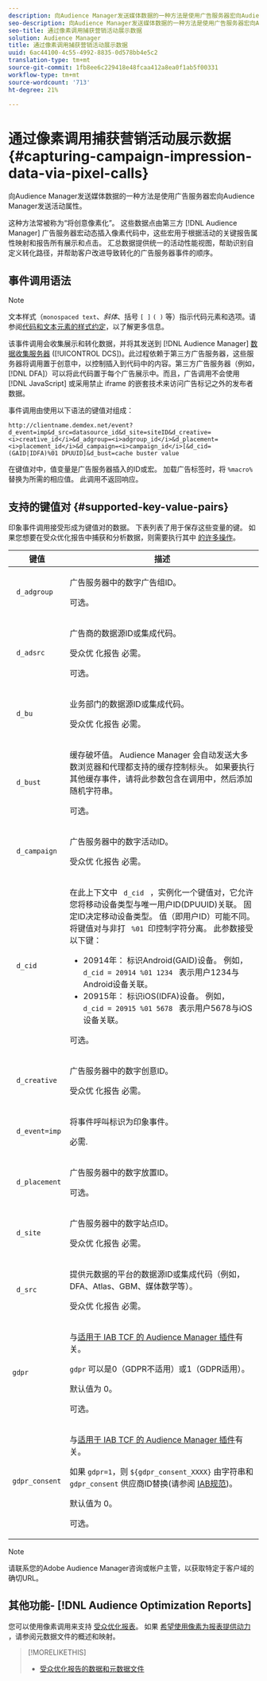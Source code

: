 ```yaml
---
description: 向Audience Manager发送媒体数据的一种方法是使用广告服务器宏向Audience Manager发送活动属性。
seo-description: 向Audience Manager发送媒体数据的一种方法是使用广告服务器宏向Audience Manager发送活动属性。
seo-title: 通过像素调用捕获营销活动展示数据
solution: Audience Manager
title: 通过像素调用捕获营销活动展示数据
uuid: 6ac44100-4c55-4992-8835-0d578bb4e5c2
translation-type: tm+mt
source-git-commit: 1fb8ee6c229418e48fcaa412a8ea0f1ab5f00331
workflow-type: tm+mt
source-wordcount: '713'
ht-degree: 21%

---
```



# 通过像素调用捕获营销活动展示数据{#capturing-campaign-impression-data-via-pixel-calls}

向Audience Manager发送媒体数据的一种方法是使用广告服务器宏向Audience Manager发送活动属性。

这种方法常被称为“将创意像素化”。 这些数据点由第三方 [!DNL Audience Manager] 广告服务器宏动态插入像素代码中，这些宏用于根据活动的关键报告属性映射和报告所有展示和点击。 汇总数据提供统一的活动性能视图，帮助识别自定义转化路径，并帮助客户改进导致转化的广告服务器事件的顺序。

## 事件调用语法

>[!NOTE]
>
>文本样式（`monospaced text`、*斜体*、括号 `[ ]` `( )` 等）指示代码元素和选项。请参阅[代码和文本元素的样式约定](../../reference/code-style-elements.md)，以了解更多信息。

该事件调用会收集展示和转化数据，并将其发送到 [!DNL Audience Manager] [数据收集服务器](/help/using/reference/system-components/components-data-collection.md) ([!UICONTROL DCS])。此过程依赖于第三方广告服务器，这些服务器将调用置于创意中，以控制插入到代码中的内容。第三方广告服务器（例如，[!DNL DFA]）可以将此代码置于每个广告展示中。而且，广告调用不会使用 [!DNL JavaScript] 或采用禁止 iframe 的嵌套技术来访问广告标记之外的发布者数据。

事件调用由使用以下语法的键值对组成：

```
http://clientname.demdex.net/event?d_event=imp&d_src=datasource_id&d_site=siteID&d_creative=<i>creative_id</i>&d_adgroup=<i>adgroup_id</i>&d_placement=<i>placement_id</i>&d_campaign=<i>campaign_id</i>[&d_cid=(GAID|IDFA)%01 DPUUID]&d_bust=cache buster value
```

在键值对中，值变量是广告服务器插入的ID或宏。 加载广告标签时，将 `%macro%` 替换为所需的相应值。 此调用不返回响应。

## 支持的键值对 {#supported-key-value-pairs}

印象事件调用接受形成为键值对的数据。 下表列表了用于保存这些变量的键。 如果您想要在受众优化报告中捕获和分析数据，则需要执行其中 [的许多操作](../../reporting/audience-optimization-reports/audience-optimization-reports.md)。

<table id="table_F068C4D49F7D4775924D3CA712BF15BA"> 
 <thead> 
  <tr> 
   <th colname="col1" class="entry"> 键值 </th> 
   <th colname="col2" class="entry"> 描述 </th> 
  </tr> 
 </thead>
 <tbody> 
  <tr> 
   <td colname="col1"> <code> d_adgroup </code> </td> 
   <td colname="col2"> <p>广告服务器中的数字广告组ID。 </p> <p>可选。 </p> </td> 
  </tr> 
  <tr> 
   <td colname="col1"> <code> d_adsrc </code> </td> 
   <td colname="col2"> <p>广告商的数据源ID或集成代码。 </p> <p>受众优 <span class="wintitle"> 化报告 </span> 必需。 </p> <p>可选。</p> </td> 
  </tr> 
  <tr> 
   <td colname="col1"> <code> d_bu </code> </td> 
   <td colname="col2"> <p>业务部门的数据源ID或集成代码。 </p> <p>受众优 <span class="wintitle"> 化报告 </span> 必需。 </p> </td> 
  </tr> 
  <tr> 
   <td colname="col1"> <p> <code> d_bust </code> </p> </td> 
   <td colname="col2"> <p>缓存破坏值。 <span class="keyword"> Audience Manager </span> 会自动发送大多数浏览器和代理都支持的缓存控制标头。 如果要执行其他缓存事件，请将此参数包含在调用中，然后添加随机字符串。 </p> <p> 可选。 </p> </td> 
  </tr> 
  <tr> 
   <td colname="col1"> <code> d_campaign </code> </td> 
   <td colname="col2"> <p>广告服务器中的数字活动ID。 </p> <p>受众优 <span class="wintitle"> 化报告 </span> 必需。 </p> </td> 
  </tr> 
  <tr> 
   <td colname="col1"> <code> d_cid </code> </td> 
   <td colname="col2"> <p>在此上下文中 <code> d_cid </code> ，实例化一个键值对，它允许您将移动设备类型与唯一用户ID(DPUUID)关联。 固定ID决定移动设备类型。 值（即用户ID）可能不同。 将键值对与非打 <code> %01 </code>印控制字符分离。 此参数接受以下键： </p> 
    <ul id="ul_4D5D696D10B34615867AF3B64A938878"> 
     <li id="li_A4BD4B0C8C9443BF99075CDFACC013F6">20914年： 标识Android(GAID)设备。 例如， <code> d_cid = 20914 %01 1234 </code> 表示用户1234与Android设备关联。 </li> 
     <li id="li_F83D7B3EC4D24D0187BFE639E2812B36">20915年： 标识iOS(IDFA)设备。 例如， <code> d_cid = 20915 %01 5678 </code> 表示用户5678与iOS设备关联。 </li> 
    </ul> <p>可选。 </p> </td> 
  </tr> 
  <tr> 
   <td colname="col1"> <code> d_creative </code> </td> 
   <td colname="col2"> <p>广告服务器中的数字创意ID。 </p> <p>受众优 <span class="wintitle"> 化报告 </span> 必需。 </p> </td> 
  </tr> 
  <tr> 
   <td colname="col1"> <code> d_event=imp </code> </td> 
   <td colname="col2"> <p>将事件呼叫标识为印象事件。 </p> <p>必需. </p> </td> 
  </tr> 
  <tr> 
   <td colname="col1"> <code> d_placement </code> </td> 
   <td colname="col2"> <p>广告服务器中的数字放置ID。 </p> <p> 可选。 </p> </td> 
  </tr> 
  <tr> 
   <td colname="col1"> <code> d_site </code> </td> 
   <td colname="col2"> <p>广告服务器中的数字站点ID。 </p> <p>受众优 <span class="wintitle"> 化报告 </span> 必需。 </p> </td> 
  </tr> 
  <tr> 
   <td colname="col1"> <code> d_src </code> </td> 
   <td colname="col2"> <p>提供元数据的平台的数据源ID或集成代码（例如，DFA、Atlas、GBM、媒体数学等）。 </p> <p>受众优 <span class="wintitle"> 化报告 </span> 必需。 </p> </td> 
  </tr> 
   <tr> 
   <td colname="col1"> <code>gdpr</code>  </td> 
   <td colname="col2"> <p>与<a href="../../overview/data-security-and-privacy/aam-iab-plugin.md">适用于 IAB TCF 的 Audience Manager 插件</a>有关。</p> <p><code>gdpr</code> 可以是0（GDPR不适用）或1（GDPR适用）。</p> <p>默认值为 0。</p><p>可选。</p> </td> 
  </tr>
   <tr> 
   <td colname="col1"> <code>gdpr_consent</code> </td> 
   <td colname="col2"> <p>与<a href="../../overview/data-security-and-privacy/aam-iab-plugin.md">适用于 IAB TCF 的 Audience Manager 插件</a>有关。</p><p> 如果 <code>gdpr=1</code>，则 <code>${gdpr_consent_XXXX}</code> 由字符串和 <code>gdpr_consent</code> 供应商ID替换(请参阅 <a href="https://github.com/InteractiveAdvertisingBureau/GDPR-Transparency-and-Consent-Framework/blob/master/TCFv2/IAB%20Tech%20Lab%20-%20Consent%20string%20and%20vendor%20list%20formats%20v2.md#about-the-transparency--consent-string-tc-string" format="http" scope="external"> IAB规范</a>)。</p> <p>默认值为 0。</p><p>可选。</p></td> 
  </tr> 
 </tbody> 
</table>

>[!NOTE]
>
>请联系您的Adobe Audience Manager咨询或帐户主管，以获取特定于客户域的确切URL。

## 其他功能- [!DNL Audience Optimization Reports]

您可以使用像素调用来支持 [受众优化报表](/help/using/reporting/audience-optimization-reports/audience-optimization-reports.md)。 如果 [希望使用像素为报表提供动力](/help/using/reporting/audience-optimization-reports/metadata-files-intro/metadata-file-overview.md) ，请参阅元数据文件的概述和映射。

>[!MORELIKETHIS]
>
>* [受众优化报告的数据和元数据文件](../../reporting/audience-optimization-reports/metadata-files-intro/metadata-files-intro.md)

